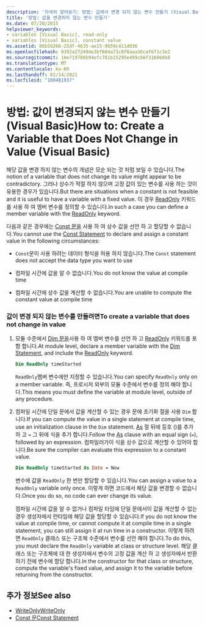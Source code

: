 ```yaml
---
description: '자세히 알아보기: 방법: 값에서 변경 되지 않는 변수 만들기 (Visual Basic)'
title: '방법: 값을 변경하지 않는 변수 만들기'
ms.date: 07/20/2015
helpviewer_keywords:
- variables [Visual Basic], read-only
- variables [Visual Basic], constant value
ms.assetid: 86b59266-25df-4635-ae15-9b59c411d036
ms.openlocfilehash: 0392a27249de3bf604a73c8f8aaa16caf6f1c3e2
ms.sourcegitcommit: 10e719780594efc781b15295e499c66f316068b8
ms.translationtype: MT
ms.contentlocale: ko-KR
ms.lasthandoff: 02/14/2021
ms.locfileid: "100481937"
---
```

# <a name="how-to-create-a-variable-that-does-not-change-in-value-visual-basic"></a><span data-ttu-id="3e0da-103">방법: 값이 변경되지 않는 변수 만들기(Visual Basic)</span><span class="sxs-lookup"><span data-stu-id="3e0da-103">How to: Create a Variable that Does Not Change in Value (Visual Basic)</span></span>

<span data-ttu-id="3e0da-104">해당 값을 변경 하지 않는 변수의 개념은 모순 되는 것 처럼 보일 수 있습니다.</span><span class="sxs-lookup"><span data-stu-id="3e0da-104">The notion of a variable that does not change its value might appear to be contradictory.</span></span> <span data-ttu-id="3e0da-105">그러나 상수가 적절 하지 않으며 고정 값이 있는 변수를 사용 하는 것이 유용한 경우가 있습니다.</span><span class="sxs-lookup"><span data-stu-id="3e0da-105">But there are situations when a constant is not feasible and it is useful to have a variable with a fixed value.</span></span> <span data-ttu-id="3e0da-106">이 경우 [ReadOnly](../../../language-reference/modifiers/readonly.md) 키워드를 사용 하 여 멤버 변수를 정의할 수 있습니다.</span><span class="sxs-lookup"><span data-stu-id="3e0da-106">In such a case you can define a member variable with the [ReadOnly](../../../language-reference/modifiers/readonly.md) keyword.</span></span>

<span data-ttu-id="3e0da-107">다음과 같은 경우에는 [Const 문을](../../../language-reference/statements/const-statement.md) 사용 하 여 상수 값을 선언 하 고 할당할 수 없습니다.</span><span class="sxs-lookup"><span data-stu-id="3e0da-107">You cannot use the [Const Statement](../../../language-reference/statements/const-statement.md) to declare and assign a constant value in the following circumstances:</span></span>

- <span data-ttu-id="3e0da-108">`Const`문이 사용 하려는 데이터 형식을 허용 하지 않습니다.</span><span class="sxs-lookup"><span data-stu-id="3e0da-108">The `Const` statement does not accept the data type you want to use</span></span>

- <span data-ttu-id="3e0da-109">컴파일 시간에 값을 알 수 없습니다.</span><span class="sxs-lookup"><span data-stu-id="3e0da-109">You do not know the value at compile time</span></span>

- <span data-ttu-id="3e0da-110">컴파일 시간에 상수 값을 계산할 수 없습니다.</span><span class="sxs-lookup"><span data-stu-id="3e0da-110">You are unable to compute the constant value at compile time</span></span>

### <a name="to-create-a-variable-that-does-not-change-in-value"></a><span data-ttu-id="3e0da-111">값이 변경 되지 않는 변수를 만들려면</span><span class="sxs-lookup"><span data-stu-id="3e0da-111">To create a variable that does not change in value</span></span>

1. <span data-ttu-id="3e0da-112">모듈 수준에서 [Dim 문을](../../../language-reference/statements/dim-statement.md)사용 하 여 멤버 변수를 선언 하 고 [ReadOnly](../../../language-reference/modifiers/readonly.md) 키워드를 포함 합니다.</span><span class="sxs-lookup"><span data-stu-id="3e0da-112">At module level, declare a member variable with the [Dim Statement](../../../language-reference/statements/dim-statement.md), and include the [ReadOnly](../../../language-reference/modifiers/readonly.md) keyword.</span></span>

    ```vb
    Dim ReadOnly timeStarted
    ```

    <span data-ttu-id="3e0da-113">`ReadOnly`멤버 변수에만 지정할 수 있습니다.</span><span class="sxs-lookup"><span data-stu-id="3e0da-113">You can specify `ReadOnly` only on a member variable.</span></span> <span data-ttu-id="3e0da-114">즉, 프로시저 외부의 모듈 수준에서 변수를 정의 해야 합니다.</span><span class="sxs-lookup"><span data-stu-id="3e0da-114">This means you must define the variable at module level, outside of any procedure.</span></span>

2. <span data-ttu-id="3e0da-115">컴파일 시간에 단일 문에서 값을 계산할 수 있는 경우 문에 초기화 절을 사용 `Dim` 합니다.</span><span class="sxs-lookup"><span data-stu-id="3e0da-115">If you can compute the value in a single statement at compile time, use an initialization clause in the `Dim` statement.</span></span> <span data-ttu-id="3e0da-116">[As](../../../language-reference/statements/as-clause.md) 절 뒤에 등호 ()를 추가 하 고 `=` 그 뒤에 식을 추가 합니다.</span><span class="sxs-lookup"><span data-stu-id="3e0da-116">Follow the [As](../../../language-reference/statements/as-clause.md) clause with an equal sign (`=`), followed by an expression.</span></span> <span data-ttu-id="3e0da-117">컴파일러가이 식을 상수 값으로 계산할 수 있어야 합니다.</span><span class="sxs-lookup"><span data-stu-id="3e0da-117">Be sure the compiler can evaluate this expression to a constant value.</span></span>

    ```vb
    Dim ReadOnly timeStarted As Date = Now
    ```

    <span data-ttu-id="3e0da-118">변수에 값을 `ReadOnly` 한 번만 할당할 수 있습니다.</span><span class="sxs-lookup"><span data-stu-id="3e0da-118">You can assign a value to a `ReadOnly` variable only once.</span></span> <span data-ttu-id="3e0da-119">이렇게 하면 코드에서 해당 값을 변경할 수 없습니다.</span><span class="sxs-lookup"><span data-stu-id="3e0da-119">Once you do so, no code can ever change its value.</span></span>

    <span data-ttu-id="3e0da-120">컴파일 시간에 값을 알 수 없거나 컴파일 타임에 단일 문에서이 값을 계산할 수 없는 경우 생성자에서 런타임에 해당 값을 할당할 수 있습니다.</span><span class="sxs-lookup"><span data-stu-id="3e0da-120">If you do not know the value at compile time, or cannot compute it at compile time in a single statement, you can still assign it at run time in a constructor.</span></span> <span data-ttu-id="3e0da-121">이렇게 하려면 `ReadOnly` 클래스 또는 구조체 수준에서 변수를 선언 해야 합니다.</span><span class="sxs-lookup"><span data-stu-id="3e0da-121">To do this, you must declare the `ReadOnly` variable at class or structure level.</span></span> <span data-ttu-id="3e0da-122">해당 클래스 또는 구조체에 대 한 생성자에서 변수의 고정 값을 계산 하 고 생성자에서 반환 하기 전에 변수에 할당 합니다.</span><span class="sxs-lookup"><span data-stu-id="3e0da-122">In the constructor for that class or structure, compute the variable's fixed value, and assign it to the variable before returning from the constructor.</span></span>

## <a name="see-also"></a><span data-ttu-id="3e0da-123">추가 정보</span><span class="sxs-lookup"><span data-stu-id="3e0da-123">See also</span></span>

- [<span data-ttu-id="3e0da-124">WriteOnly</span><span class="sxs-lookup"><span data-stu-id="3e0da-124">WriteOnly</span></span>](../../../language-reference/modifiers/writeonly.md)
- [<span data-ttu-id="3e0da-125">Const 문</span><span class="sxs-lookup"><span data-stu-id="3e0da-125">Const Statement</span></span>](../../../language-reference/statements/const-statement.md)

